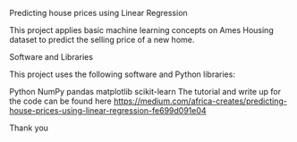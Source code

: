 
Predicting house prices using Linear Regression

This project applies basic machine learning concepts on Ames Housing dataset to predict the selling price of a new home.

Software and Libraries

This project uses the following software and Python libraries:

Python
NumPy
pandas
matplotlib
scikit-learn
The tutorial and write up for the code can be found here https://medium.com/africa-creates/predicting-house-prices-using-linear-regression-fe699d091e04

Thank you
